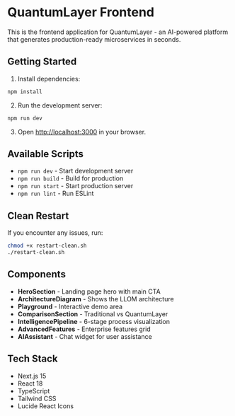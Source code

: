 # QuantumLayer Frontend

This is the frontend application for QuantumLayer - an AI-powered platform that generates production-ready microservices in seconds.

## Getting Started

1. Install dependencies:
```bash
npm install
```

2. Run the development server:
```bash
npm run dev
```

3. Open [http://localhost:3000](http://localhost:3000) in your browser.

## Available Scripts

- `npm run dev` - Start development server
- `npm run build` - Build for production
- `npm run start` - Start production server
- `npm run lint` - Run ESLint

## Clean Restart

If you encounter any issues, run:
```bash
chmod +x restart-clean.sh
./restart-clean.sh
```

## Components

- **HeroSection** - Landing page hero with main CTA
- **ArchitectureDiagram** - Shows the LLOM architecture
- **Playground** - Interactive demo area
- **ComparisonSection** - Traditional vs QuantumLayer
- **IntelligencePipeline** - 6-stage process visualization
- **AdvancedFeatures** - Enterprise features grid
- **AIAssistant** - Chat widget for user assistance

## Tech Stack

- Next.js 15
- React 18
- TypeScript
- Tailwind CSS
- Lucide React Icons
